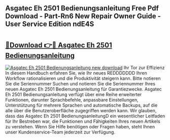 ## Asgatec Eh 2501 Bedienungsanleitung Free Pdf Download - Part-Rn6 New Repair Owner Guide - User Service Edition ndE4S

# <h2><a href="http://df34iyk.blite.top/?on=Asgatec+Eh+2501+Bedienungsanleitung">🔗Download 👉🔴 Asgatec Eh 2501 Bedienungsanleitung</a></h2>

[![Asgatec Eh 2501 Bedienungsanleitung new download](https://i.imgur.com/lujVjoI.png)](http://df34iyk.blite.top/?on=Asgatec+Eh+2501+Bedienungsanleitung)
Ihr Tor zur Effizienz In diesem Handbuch erfahren Sie, wie Ihr neues REDDDDDDD Ihren Workflow rationalisieren und die Produktivität steigern kann. Bitte notieren Sie die Seriennummer Suchen und notieren Sie die Seriennummer Ihres neuen Asgatec Eh 2501 Bedienungsanleitung für Garantiezwecke. Asgatec Eh 2501 Bedienungsanleitung verfügt über eine Reihe erweiterter Funktionen, darunter Sprachbefehle, anpassbare Einstellungen, Unterstützung für mehrere Sprachen und automatische Backups, auf die alle über die Benutzeroberfläche zugegriffen werden kann. Wir glauben, dass das Asgatec Eh 2501 BedienungsanleitungD ein wesentlicher Leitfaden für Ihr Bestreben war, die Funktionen und Fähigkeiten Ihres neuen Artikels zu verstehen. Wenn Sie Hilfe benötigen oder Fragen haben, steht Ihnen unser Kundenservice-Team jederzeit zur Verfügung.
